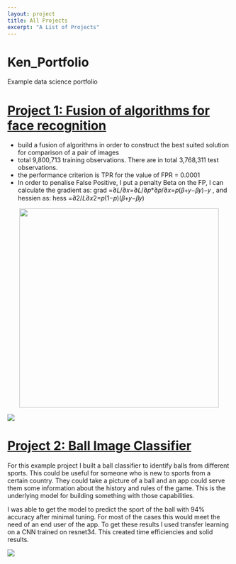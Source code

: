 ```yaml
---
layout: project
title: All Projects
excerpt: "A List of Projects"
---
```



# Ken_Portfolio
Example data science portfolio

# [Project 1: Fusion of algorithms for face recognition](https://wangyangparis.github.io/Data-Challenge-2020/) 
* build a fusion of algorithms in order to construct the best suited solution for comparison of a pair of images
* total 9,800,713 training observations. There are in total 3,768,311 test observations.
* the performance criterion is TPR for the value of FPR = 0.0001
* In order to penalise False Positive, I put a penalty Beta on the FP, I can calculate the gradient as:
grad =∂𝐿/∂𝑥=∂𝐿/∂𝑝*∂𝑝/∂𝑥=𝑝(𝛽+𝑦−𝛽𝑦)−𝑦 ,
and hessien as:
hess =∂2/𝐿∂𝑥2=𝑝(1−𝑝)(𝛽+𝑦−𝛽𝑦)
<p align="center">
  <img src="https://www.statworx.com/wp-content/uploads/machine.png"  width="450" height="450"/>
</p>

![](https://www.statworx.com/wp-content/uploads/machine.png)


# [Project 2: Ball Image Classifier](https://github.com/PlayingNumbers/ball_image_classifier) 
For this example project I built a ball classifier to identify balls from different sports. This could be useful for someone who is new to sports from a certain country. They could take a picture of a ball and an app could serve them some information about the history and rules of the game. This is the underlying model for building something with those capabilities. 

I was able to get the model to predict the sport of the ball with 94% accuracy after minimal tuning. For most of the cases this would meet the need of an end user of the app. To get these results I used transfer learning on a CNN trained on resnet34. This created time efficiencies and solid results. 

![](/images/matrix_results.png)

